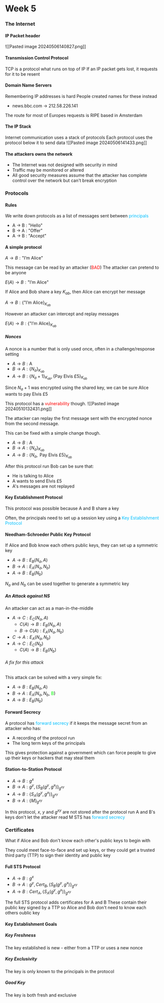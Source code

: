# Week 5

### The Internet
#### IP Packet header
![[Pasted image 20240506140827.png]]

#### Transmission Control Protocol
TCP is a protocol what runs on top of IP
If an IP packet gets lost, it requests for it to be resent

#### Domain Name Servers
Remembering IP addresses is hard
People created names for these instead
- news.bbc.com -> 212.58.226.141

The route for most of Europes requests is RIPE based in Amsterdam

#### The IP Stack
Internet communication uses a stack of protocols
Each protocol uses the protocol below it to send data
![[Pasted image 20240506141433.png]]

#### The attackers owns the network
- The Internet was not designed with security in mind
- Traffic may be monitored or altered
- All good security measures assume that the attacker has complete control over the network but can't break encryption

### Protocols
#### Rules
We write down protocols as a list of messages sent between <span style="color:#00bfff">principals</span>
- A -> B : "Hello"
- B -> A : "Offer"
- A -> B : "Accept"

#### A simple protocol
$A \rightarrow B : \text{"I'm Alice"}$

This message can be read by an attacker (<span style="color:#ff0000">BAD</span>)
The attacker can pretend to be anyone

$E(A) \rightarrow B : \text{"I'm Alice"}$

If Alice and Bob share a key $K_{ab}$, then Alice can encrypt her message

$A \rightarrow B : \text{\{"I'm Alice\}}_{K_{ab}}$

However an attacker can intercept and replay messages

$E(A) \rightarrow B : \text{\{"I'm Alice\}}_{K_{ab}}$

##### Nonces
A nonce is a number that is only used once, often in a challenge/response setting

- $A \rightarrow B : \text{A}$
- $B \rightarrow A : \{N_a\}_{K_{ab}}$
- $A \rightarrow B : \{N_a+1\}_{K_{ab}}, \{\text{Pay Elvis £5}\}_{K_{ab}}$

Since $N_a + 1$ was encrypted using the shared key, we can be sure Alice wants to pay Elvis £5

This protocol has a <span style="color:#ff0000">vulnerability</span> though.
![[Pasted image 20240510132431.png]]

The attacker can replay the first message sent with the encrypted nonce from the second message.

This can be fixed with a simple change though.

- $A \rightarrow B : \text{A}$
- $B \rightarrow A : \{N_a\}_{K_{ab}}$
- $A \rightarrow B : \{N_a, \text{ Pay Elvis £5}\}_{K_{ab}}$

After this protocol run Bob can be sure that:
- He is talking to Alice
- A wants to send Elvis £5
- A's messages are not replayed

#### Key Establishment Protocol
This protocol was possible because A and B share a key

Often, the principals need to set up a session key using a <span style="color:#00bfff">Key Establishment Protocol</span>

#### Needham-Schroeder Public Key Protocol
If Alice and Bob know each others public keys, they can set up a symmetric key

- $A \rightarrow B : E_B(N_a, A)$
- $B \rightarrow A : E_A(N_a, N_b)$
- $A \rightarrow B : E_B(N_b)$

$N_a$ and $N_b$ can be used together to generate a symmetric key

##### An Attack against NS
An attacker can act as a man-in-the-middle

- $A \rightarrow C : E_C(N_a, A)$
	- $C(A) \rightarrow B : E_B(N_a, A)$
	- $B \rightarrow C(A) : E_A(N_a, N_b)$
- $C \rightarrow A : E_A(N_a, N_b)$
- $A \rightarrow C : E_C(N_b)$
	- $C(A) \rightarrow B : E_B(N_b)$

###### A fix for this attack
This attack can be solved with a very simple fix:

- $A \rightarrow B : E_B(N_a, A)$
- $B \rightarrow A : E_A(N_a, N_b$, <span style="color:#00fc00">B</span>$)$
- $A \rightarrow B : E_B(N_b)$
#### Forward Secrecy
A protocol has <span style="color:#00bfff">forward secrecy</span> if it keeps the message secret from an attacker who has:
- A recording of the protocol run
- The long term keys of the principals

This gives protection against a government which can force people to give up their keys or hackers that may steal them

#### Station-to-Station Protocol
- $A \rightarrow B : g^x$
- $B \rightarrow A : g^y, \{S_B(g^y, g^x)\}_{g^{xy}}$
- $A \rightarrow B : \{S_A(g^y, g^x)\}_{g^{xy}}$
- $B \rightarrow A : \{M\}_{g^{xy}}$

In this protocol, $x$, $y$ and $g^{xy}$ are not stored after the protocol run
A and B's keys don't let the attacker read M
STS has <span style="color:#00bfff">forward secrecy</span>

### Certificates
What if Alice and Bob don't know each other's public keys to begin with

They could meet face-to-face and set up keys, or they could get a trusted third party (TTP) to sign their identity and public key

#### Full STS Protocol
- $A \rightarrow B : g^x$
- $B \rightarrow A : g^y, Cert_B, \{S_B(g^y, g^x)\}_{g^{xy}}$
- $A \rightarrow B : Cert_A, \{S_A(g^y, g^x)\}_{g^{xy}}$

The full STS protocol adds certificates for A and B
These contain their public key signed by a TTP so Alice and Bob don't need to know each others oublic key

#### Key Establishment Goals

##### Key Freshness
The key established is new - either from a TTP or uses a new nonce

##### Key Exclusivity
The key is only known to the principals in the protocol

##### Good Key
The key is both fresh and exclusive